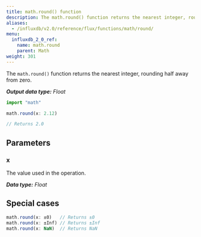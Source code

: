 ```yaml
---
title: math.round() function
description: The math.round() function returns the nearest integer, rounding half away from zero.
aliases:
  - /influxdb/v2.0/reference/flux/functions/math/round/
menu:
  influxdb_2_0_ref:
    name: math.round
    parent: Math
weight: 301
---
```


The `math.round()` function returns the nearest integer, rounding half away from zero.

_**Output data type:** Float_

```js
import "math"

math.round(x: 2.12)

// Returns 2.0
```

## Parameters

### x
The value used in the operation.

_**Data type:** Float_

## Special cases
```js
math.round(x: ±0)   // Returns ±0
math.round(x: ±Inf) // Returns ±Inf
math.round(x: NaN)  // Returns NaN
```
